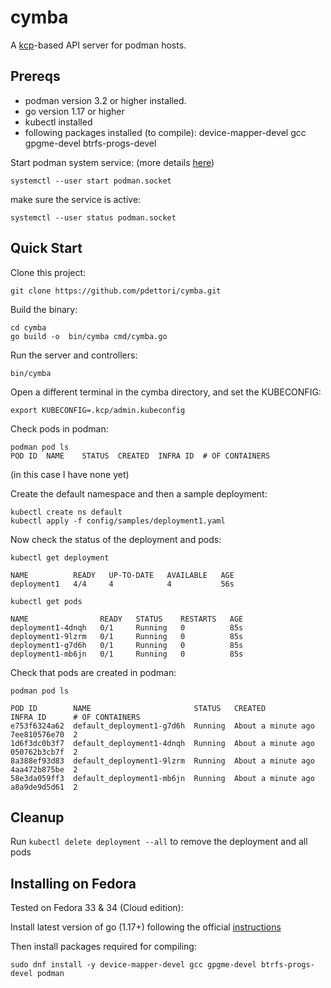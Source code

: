 # cymba

A [kcp](https://github.com/kcp-dev/kcp)-based API server for podman hosts.

## Prereqs

- podman version 3.2 or higher installed.
- go version 1.17 or higher
- kubectl installed
- following packages installed (to compile): device-mapper-devel gcc gpgme-devel btrfs-progs-devel 

Start podman system service: (more details [here](https://podman.io/blogs/2020/08/10/podman-go-bindings.html))

```shell
systemctl --user start podman.socket
```

make sure the service is active:

```shell
systemctl --user status podman.socket
```

## Quick Start

Clone this project:

```shell
git clone https://github.com/pdettori/cymba.git
```

Build the binary:

```shell
cd cymba
go build -o  bin/cymba cmd/cymba.go
```

Run the server and controllers:

```shell
bin/cymba
```

Open a different terminal in the cymba directory, and set the KUBECONFIG:

```shell
export KUBECONFIG=.kcp/admin.kubeconfig
```

Check pods in podman:

```shell
podman pod ls
POD ID  NAME    STATUS  CREATED  INFRA ID  # OF CONTAINERS
```

(in this case I have none yet)

Create the default namespace and then a sample deployment:

```shell
kubectl create ns default
kubectl apply -f config/samples/deployment1.yaml
```

Now check the status of the deployment and pods:

```shell
kubectl get deployment

NAME          READY   UP-TO-DATE   AVAILABLE   AGE
deployment1   4/4     4            4           56s
```

```shell
kubectl get pods

NAME                READY   STATUS    RESTARTS   AGE
deployment1-4dnqh   0/1     Running   0          85s
deployment1-9lzrm   0/1     Running   0          85s
deployment1-g7d6h   0/1     Running   0          85s
deployment1-mb6jn   0/1     Running   0          85s
```

Check that pods are created in podman:

```shell
podman pod ls

POD ID        NAME                       STATUS   CREATED             INFRA ID      # OF CONTAINERS
e753f6324a62  default_deployment1-g7d6h  Running  About a minute ago  7ee810576e70  2
1d6f3dc0b3f7  default_deployment1-4dnqh  Running  About a minute ago  050762b3cb7f  2
8a388ef93d83  default_deployment1-9lzrm  Running  About a minute ago  4aa472b875be  2
58e3da059ff3  default_deployment1-mb6jn  Running  About a minute ago  a8a9de9d5d61  2
```

## Cleanup

Run `kubectl delete deployment --all` to remove the deployment and all pods


## Installing on Fedora

Tested on Fedora 33 & 34 (Cloud edition):

Install latest version of go (1.17+) following the official [instructions](https://go.dev/doc/install)

Then install packages required for compiling:

```shell
sudo dnf install -y device-mapper-devel gcc gpgme-devel btrfs-progs-devel podman
```
